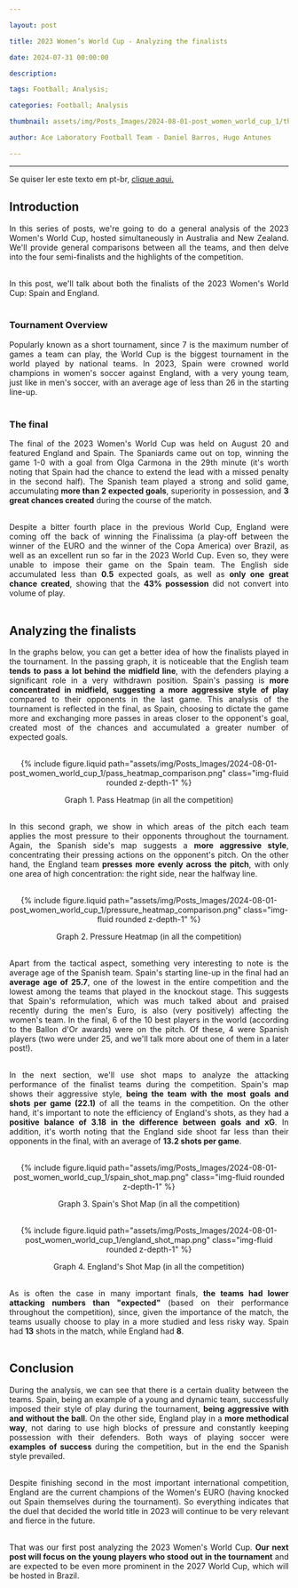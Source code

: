 ```yaml
---

layout: post

title: 2023 Women’s World Cup - Analyzing the finalists

date: 2024-07-31 00:00:00

description:

tags: Football; Analysis;

categories: Football; Analysis

thumbnail: assets/img/Posts_Images/2024-08-01-post_women_world_cup_1/thumb_women_world_cup.png

author: Ace Laboratory Football Team - Daniel Barros, Hugo Antunes

---
```


---


<p  align="justify">

Se quiser ler este texto em pt-br, <a  href = "https://ac3lab.github.io/blog/2000/post_women_world_cup_1_pt/"> clique aqui.</a>

</p>

  

<h2>Introduction</h2>

  

<div  style="text-align: justify">

  

In this series of posts, we're going to do a general analysis of the 2023 Women's World Cup, hosted simultaneously in Australia and New Zealand. We'll provide general comparisons between all the teams, and then delve into the four semi-finalists and the highlights of the competition. <br/><br/>

In this post, we'll talk about both the finalists of the 2023 Women's World Cup: Spain and England. <br/><br/>

  
<h3>Tournament Overview</h3>

Popularly known as a short tournament, since 7 is the maximum number of games a team can play, the World Cup is the biggest tournament in the world played by national teams. In 2023, Spain were crowned world champions in women's soccer against England, with a very young team, just like in men's soccer, with an average age of less than 26 in the starting line-up.<br/><br/>

 
<h3>The final </h3>

The final of the 2023 Women's World Cup was held on August 20 and featured England and Spain. The Spaniards came out on top, winning the game 1-0 with a goal from Olga Carmona in the 29th minute (it's worth noting that Spain had the chance to extend the lead with a missed penalty in the second half). The Spanish team played a strong and solid game, accumulating <b>more than 2 expected goals</b>, superiority in possession, and <b>3 great chances created</b> during the course of the match.<br/><br/>

  

Despite a bitter fourth place in the previous World Cup, England were coming off the back of winning the Finalissima (a play-off between the winner of the EURO and the winner of the Copa America) over Brazil, as well as an excellent run so far in the 2023 World Cup. Even so, they were unable to impose their game on the Spain team. The English side accumulated less than <b>0.5</b> expected goals, as well as <b>only one great chance created</b>, showing that the <b>43% possession</b> did not convert into volume of play.<br/><br/>

  
  

<h2> Analyzing the finalists </h2>

In the graphs below, you can get a better idea of how the finalists played in the tournament. In the passing graph, it is noticeable that the English team <b>tends to pass a lot behind the midfield line</b>, with the defenders playing a significant role in a very withdrawn position. Spain's passing is<b> more concentrated in midfield, suggesting a more aggressive style of play</b> compared to their opponents in the last game. This analysis of the tournament is reflected in the final, as Spain, choosing to dictate the game more and exchanging more passes in areas closer to the opponent's goal, created most of the chances and accumulated a greater number of expected goals.<br/><br/>

<div  style="width: 100%; margin: 0 auto; text-align: center;">

{% include figure.liquid path="assets/img/Posts_Images/2024-08-01-post_women_world_cup_1/pass_heatmap_comparison.png" class="img-fluid rounded z-depth-1" %}

</div>

<center>Graph 1. Pass Heatmap (in all the competition)<br/><br/></center>

In this second graph, we show in which areas of the pitch each team applies the most pressure to their opponents throughout the tournament. Again, the Spanish side's map suggests a <b>more aggressive style</b>, concentrating their pressing actions on the opponent's pitch. On the other hand, the England team<b> presses more evenly across the pitch</b>, with only one area of high concentration: the right side, near the halfway line.<br/><br/>

<div  style="width: 100%; margin: 0 auto; text-align: center;">

{% include figure.liquid path="assets/img/Posts_Images/2024-08-01-post_women_world_cup_1/pressure_heatmap_comparison.png" class="img-fluid rounded z-depth-1" %}

</div>

<center>Graph 2. Pressure Heatmap (in all the competition)<br/><br/></center>

Apart from the tactical aspect, something very interesting to note is the average age of the Spanish team. Spain's starting line-up in the final had an <b>average age of 25.7</b>, one of the lowest in the entire competition and the lowest among the teams that played in the knockout stage. This suggests that Spain's reformulation, which was much talked about and praised recently during the men's Euro, is also (very positively) affecting the women's team. In the final, 6 of the 10 best players in the world (according to the Ballon d'Or awards) were on the pitch. Of these, 4 were Spanish players (two were under 25, and we'll talk more about one of them in a later post!). <br/><br/>

In the next section, we'll use shot maps to analyze the attacking performance of the finalist teams during the competition. Spain's map shows their aggressive style, <b>being the team with the most goals and shots per game (22.1)</b> of all the teams in the competition. On the other hand, it's important to note the efficiency of England's shots, as they had a <b>positive balance of 3.18 in the difference between goals and xG</b>. In addition, it's worth noting that the England side shoot far less than their opponents in the final, with an average of <b>13.2 shots per game</b>.<br/><br/>

<div  style="width: 100%; margin: 0 auto; text-align: center;">

{% include figure.liquid path="assets/img/Posts_Images/2024-08-01-post_women_world_cup_1/spain_shot_map.png" class="img-fluid rounded z-depth-1" %}

</div>

<center>Graph 3. Spain's Shot Map (in all the competition)<br/><br/></center>

<div  style="width: 100%; margin: 0 auto; text-align: center;">

{% include figure.liquid path="assets/img/Posts_Images/2024-08-01-post_women_world_cup_1/england_shot_map.png" class="img-fluid rounded z-depth-1" %}

</div>

<center>Graph 4. England's Shot Map (in all the competition)<br/><br/></center>

As is often the case in many important finals, <b>the teams had lower attacking numbers than "expected"</b> (based on their performance throughout the competition), since, given the importance of the match, the teams usually choose to play in a more studied and less risky way. Spain had <b>13</b> shots in the match, while England had <b>8</b>.<br/><br/>


<h2>Conclusion</h2>

  

During the analysis, we can see that there is a certain duality between the teams. Spain, being an example of a young and dynamic team, successfully imposed their style of play during the tournament, <b>being aggressive with and without the ball</b>. On the other side, England play in a <b>more methodical way</b>, not daring to use high blocks of pressure and constantly keeping possession with their defenders. Both ways of playing soccer were <b>examples of success</b> during the competition, but in the end the Spanish style prevailed. <br/><br/> 

  

Despite finishing second in the most important international competition, England are the current champions of the Women's EURO (having knocked out Spain themselves during the tournament). So everything indicates that the duel that decided the world title in 2023 will continue to be very relevant and fierce in the future. <br/><br/>

 
That was our first post analyzing the 2023 Women's World Cup. <b>Our next post will focus on the young players who stood out in the tournament</b> and are expected to be even more prominent in the 2027 World Cup, which will be hosted in Brazil. <br/><br/>

<div>


